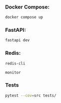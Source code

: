 ### Docker Compose:

```bash
docker compose up
```

### FastAPI:

```bash
fastapi dev
```

### Redis:

```bash
redis-cli
```

```bash
monitor
```

### Tests

```bash
pytest --cov=src tests/
```
